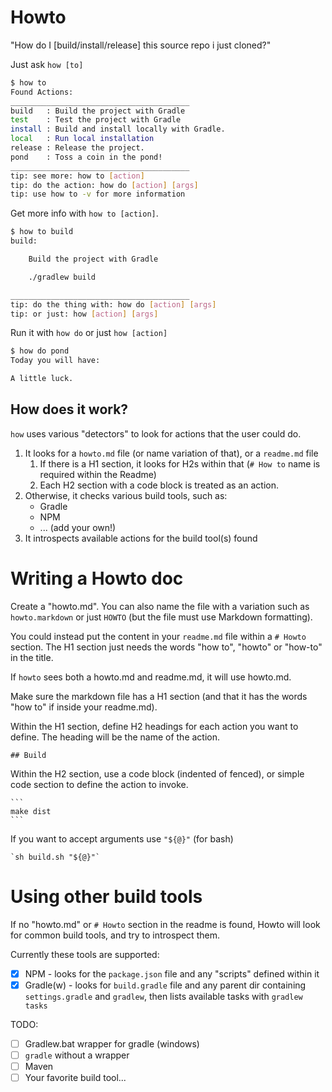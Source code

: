 # Howto

"How do I [build/install/release] this source repo i just cloned?"

Just ask `how [to]`

```bash
$ how to
Found Actions:
________________________________________ 
build   : Build the project with Gradle
test    : Test the project with Gradle
install : Build and install locally with Gradle.
local   : Run local installation
release : Release the project.
pond    : Toss a coin in the pond!
________________________________________ 
tip: see more: how to [action]
tip: do the action: how do [action] [args]
tip: use how to -v for more information

```

Get more info with `how to [action]`.

```bash
$ how to build
build:

    Build the project with Gradle

    ./gradlew build

________________________________________ 
tip: do the thing with: how do [action] [args]
tip: or just: how [action] [args]
```

Run it with `how do` or just `how [action]`

```bash
$ how do pond
Today you will have:

A little luck.
```

## How does it work?

`how` uses various "detectors" to look for actions that the user could do.

1. It looks for a `howto.md` file (or name variation of that), or a `readme.md` file
   1. If there is a H1 section, it looks for H2s within that (`# How to` name is required within the Readme)
   2. Each H2 section with a code block is treated as an action.
2. Otherwise, it checks various build tools, such as:
   * Gradle
   * NPM
   * ... (add your own!)
3. It introspects available actions for the build tool(s) found


# Writing a Howto doc

Create a "howto.md". You can also name the file with a variation such as `howto.markdown` or just `HOWTO` (but the file must use Markdown formatting). 

You could instead put the content in your `readme.md` file within a `# Howto` section. The H1 section just needs the words "how to", "howto" or "how-to" in the title.

If `howto` sees both a howto.md and readme.md, it will use howto.md.

Make sure the markdown file has a H1 section (and that it has the words "how to" if inside your readme.md).

Within the H1 section, define H2 headings for each action you want to define. The heading will be the name of the action.

    ## Build

Within the H2 section, use a code block (indented of fenced), or simple code section to define the action to invoke.

    ```
    make dist
    ```

If you want to accept arguments use `"${@}"` (for bash)

    `sh build.sh "${@}"`

# Using other build tools

If no "howto.md" or `# Howto` section in the readme is found,
Howto will look for common build tools, and try to introspect them.

Currently these tools are supported:

- [x] NPM - looks for the `package.json` file and any "scripts" defined within it
- [x] Gradle(w) - looks for `build.gradle` file and any parent dir containing `settings.gradle` and `gradlew`, then lists available tasks with `gradlew tasks`

TODO:

- [ ] Gradlew.bat wrapper for gradle (windows)
- [ ] `gradle` without a wrapper
- [ ] Maven
- [ ] Your favorite build tool...
